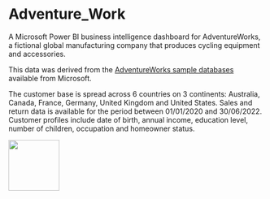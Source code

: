 # Adventure_Work
A Microsoft Power BI business intelligence dashboard for AdventureWorks, a fictional global manufacturing company that produces cycling equipment and accessories.

This data was derived from the [AdventureWorks sample databases](https://learn.microsoft.com/en-us/sql/samples/adventureworks-install-configure) available from Microsoft.

The customer base is spread across 6 countries on 3 continents: Australia, Canada, France, Germany, United Kingdom and United States. Sales and return data is available for the period between 01/01/2020 and 30/06/2022. Customer profiles include date of birth, annual income, education level, number of children, occupation and homeowner status. 



<img align="left" width="100" height="100" src="![1](https://github.com/Nirbhay02-villain/Adventure_Work/assets/61178899/10294c60-26a5-486f-bf75-274c5b78e9fe)">

